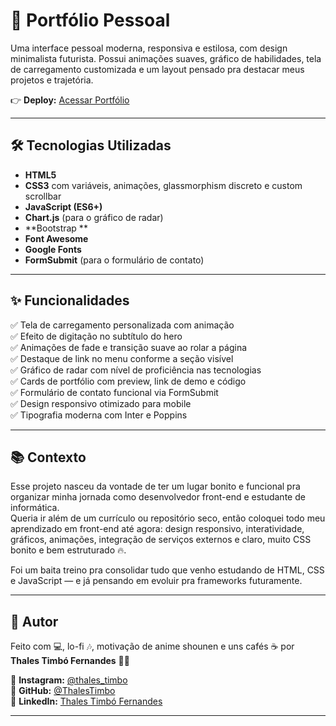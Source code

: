 # 🚀 Portfólio Pessoal

Uma interface pessoal moderna, responsiva e estilosa, com design minimalista futurista. Possui animações suaves, gráfico de habilidades, tela de carregamento customizada e um layout pensado pra destacar meus projetos e trajetória.

👉 **Deploy:** [Acessar Portfólio](https://seu-link-deploy.netlify.app)

---

## 🛠️ Tecnologias Utilizadas

- **HTML5**
- **CSS3** com variáveis, animações, glassmorphism discreto e custom scrollbar  
- **JavaScript (ES6+)**
- **Chart.js** (para o gráfico de radar)
- **Bootstrap **
- **Font Awesome**
- **Google Fonts**
- **FormSubmit** (para o formulário de contato)

---

## ✨ Funcionalidades

✅ Tela de carregamento personalizada com animação  
✅ Efeito de digitação no subtítulo do hero  
✅ Animações de fade e transição suave ao rolar a página  
✅ Destaque de link no menu conforme a seção visível  
✅ Gráfico de radar com nível de proficiência nas tecnologias  
✅ Cards de portfólio com preview, link de demo e código  
✅ Formulário de contato funcional via FormSubmit  
✅ Design responsivo otimizado para mobile    
✅ Tipografia moderna com Inter e Poppins

---

## 📚 Contexto

Esse projeto nasceu da vontade de ter um lugar bonito e funcional pra organizar minha jornada como desenvolvedor front-end e estudante de informática.  
Queria ir além de um currículo ou repositório seco, então coloquei todo meu aprendizado em front-end até agora: design responsivo, interatividade, gráficos, animações, integração de serviços externos e claro, muito CSS bonito e bem estruturado 🔥.

Foi um baita treino pra consolidar tudo que venho estudando de HTML, CSS e JavaScript — e já pensando em evoluir pra frameworks futuramente.

---

## 🎨 Autor

Feito com 💻, lo-fi 🎶, motivação de anime shounen e uns cafés ☕ por **Thales Timbó Fernandes** 🧠💙  

📱 **Instagram:** [@thales_timbo](https://www.instagram.com/thales_timbo/)  
📁 **GitHub:** [@ThalesTimbo](https://github.com/ThalesTimbo)  
💼 **LinkedIn:** [Thales Timbó Fernandes](https://www.linkedin.com/in/thales-timb%C3%B3-fernandes-14b222365/)

---

